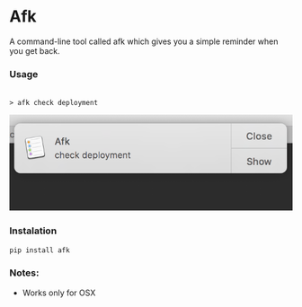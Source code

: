 # Afk

A command-line tool called afk which gives you a simple reminder when you get back.

### Usage

```shell

> afk check deployment
```
![Screen shot](./assets/Shot.png)


### Instalation

```shell
pip install afk
```

### Notes:

- Works only for OSX
